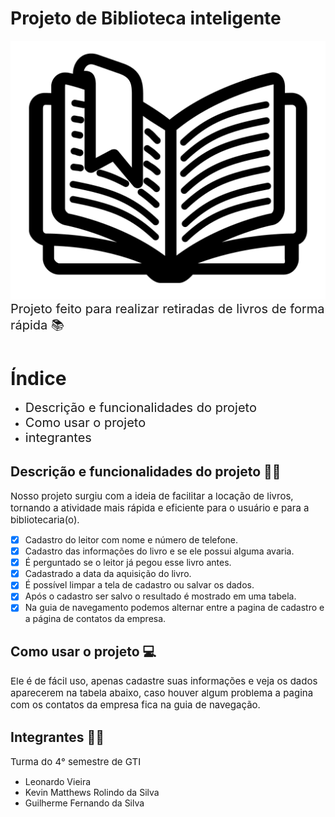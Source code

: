 # Projeto de Biblioteca inteligente 
![libraryfatec-itu](./imagens/icon.png)
<span style="font-size:20px;"> Projeto feito para realizar retiradas de livros de forma rápida 📚</span> 
<br>
<br>

## <span style="font-size:30px;">Índice</span> 
- <span style="font-size:20px;">Descrição e funcionalidades do projeto</span> 
- <span style="font-size:20px;">Como usar o projeto</span> 
- <span style="font-size:20px;">integrantes</span> 

## Descrição e funcionalidades do projeto 👩‍💻
<span style="font-size:15px;">Nosso projeto surgiu com a ideia de facilitar a locação de livros, tornando a atividade mais rápida e eficiente para o usuário e para a bibliotecaria(o).</span>
- [X] Cadastro do leitor com nome e número de telefone.
- [X] Cadastro das informações do livro e se ele possui alguma avaria.
- [X] É perguntado se o leitor já pegou esse livro antes.
- [X] Cadastrado a data da aquisição do livro.
- [X] É possível limpar a tela de cadastro ou salvar os dados.
- [X] Após o cadastro ser salvo o resultado é mostrado em uma tabela.
- [X] Na guia de navegamento podemos alternar entre a pagina de cadastro e a página de contatos da empresa.

## Como usar o projeto 💻
<span style="font-size:15px;">Ele é de fácil uso, apenas cadastre suas informações e veja os dados aparecerem na tabela abaixo, caso houver algum problema a pagina com os contatos da empresa fica na guia de navegação.</span>

## Integrantes 👨‍💻
<span style="font-size:15px;">Turma do 4° semestre de GTI</span>
- Leonardo Vieira
- Kevin Matthews Rolindo da Silva
- Guilherme Fernando da Silva




 